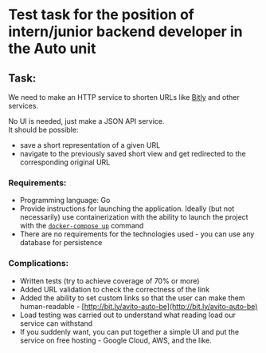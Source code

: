 # Test task for the position of intern/junior backend developer in the Auto unit

## Task:

We need to make an HTTP service to shorten URLs like [Bitly](https://bitly.com/) and other services.

No UI is needed, just make a JSON API service.  
It should be possible: 
- save a short representation of a given URL
- navigate to the previously saved short view and get redirected to the corresponding original URL

### Requirements:

- Programming language: Go
- Provide instructions for launching the application. Ideally (but not necessarily) use containerization with the ability to launch the project with the [`docker-compose up`](https://docs.docker.com/compose/) command
- There are no requirements for the technologies used - you can use any database for persistence

### Complications:

- Written tests (try to achieve coverage of 70% or more)
- Added URL validation to check the correctness of the link
- Added the ability to set custom links so that the user can make them human-readable - [http://bit.ly/avito-auto-be](http://bit.ly/avito-auto-be)
- Load testing was carried out to understand what reading load our service can withstand
- If you suddenly want, you can put together a simple UI and put the service on free hosting - Google Cloud, AWS, and the like.
